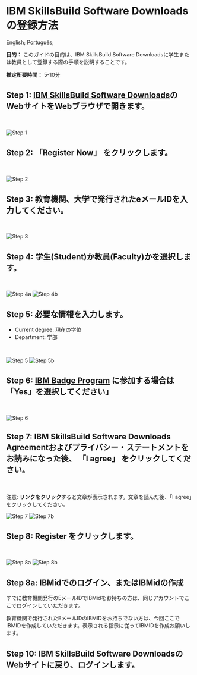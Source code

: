 # IBM SkillsBuild Software Downloadsの登録方法

[English](/academic-initiative/how-to/How-to-register-with-the-IBM-Academic-Initiative/readme.md);
[Português](/academic-initiative/pt-br/how-to/How-to-register-with-the-IBM-Academic-Initiative/readme.md);


**目的：** このガイドの目的は、IBM SkillsBuild Software Downloadsに学生または教員として登録する際の手順を説明することです。


**推定所要時間：** 5-10分

## Step 1: [IBM SkillsBuild Software Downloads](https://ibm.com/academic)のWebサイトをWebブラウザで開きます。
<br />

![Step 1](images/step1.png)

## Step 2: **「Register Now」** をクリックします。
<br />

![Step 2](images/step2.png)

## Step 3: 教育機関、大学で発行されたeメールIDを入力してください。
<br />

![Step 3](images/step3.png)

## Step 4: 学生(Student)か教員(Faculty)かを選択します。
<br />

![Step 4a](images/step4a.png)
![Step 4b](images/step4b.png)

## Step 5: 必要な情報を入力します。

- Current degree: 現在の学位
- Department: 学部

<br />

![Step 5](images/step5a.png)
![Step 5b](images/step5b.png)

## Step 6: [IBM Badge Program](https://www.ibm.com/training/credentials) に参加する場合は「Yes」を選択してください」
<br />

![Step 6](images/step6.png)

## Step 7: IBM SkillsBuild Software Downloads Agreementおよびプライバシー・ステートメントをお読みになった後、 **「I agree」** をクリックしてください。
<br />

注意: **リンクをクリック**すると文章が表示されます。文章を読んだ後、「I agree」をクリックしてください。

![Step 7](images/step6a.png)
![Step 7b](images/step6b.png)
 
## Step 8: **Register** をクリックします。
<br />

![Step 8a](images/step7a.png)
![Step 8b](images/step7b.png)
 
## Step 8a: IBMidでのログイン、またはIBMidの作成

すでに教育機関発行のEメールIDでIBMidをお持ちの方は、同じアカウントでここでログインしていただきます。

教育機関で発行されたEメールIDのIBMIDをお持ちでない方は、今回ここでIBMIDを作成していただきます。表示される指示に従ってIBMIDを作成お願いします。
<br />

## Step 10:  IBM SkillsBuild Software DownloadsのWebサイトに戻り、ログインします。